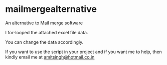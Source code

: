 # mailmergealternative
An alternative to Mail merge software

I for-looped the attached excel file data.

You can change the data accordingly.

If you want to use the script in your project and if you want me to help, then kindly email me at amitsingh@hotmail.co.in


